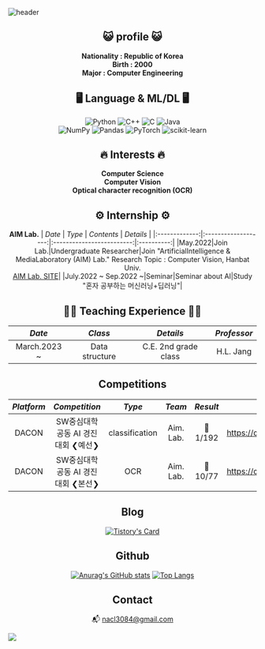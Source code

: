 ![header](https://capsule-render.vercel.app/api?height=300&text=Welcome&&fontSize=80&&animation=fadeIn&&type=waving&color=gradient&section=header&desc=Kkubuck's_github&fontAlignY=40)

<div align="center">

 ## 😺 profile 😺
  **Nationality : Republic of Korea**
  </br>
  **Birth : 2000**
  </br>
  **Major : Computer Engineering**
  </br>

## 🖥️ Language & ML/DL 🖥️
  ![Python](https://img.shields.io/badge/python-3670A0?style=for-the-badge&logo=python&logoColor=ffdd54)
  ![C++](https://img.shields.io/badge/c++-%2300599C.svg?style=for-the-badge&logo=c%2B%2B&logoColor=white)
  ![C](https://img.shields.io/badge/c-%2300599C.svg?style=for-the-badge&logo=c&logoColor=white)
  ![Java](https://img.shields.io/badge/java-%23ED8B00.svg?style=for-the-badge&logo=java&logoColor=white)</br>
  ![NumPy](https://img.shields.io/badge/numpy-%23013243.svg?style=for-the-badge&logo=numpy&logoColor=white)
  ![Pandas](https://img.shields.io/badge/pandas-%23150458.svg?style=for-the-badge&logo=pandas&logoColor=white)
  ![PyTorch](https://img.shields.io/badge/PyTorch-%23EE4C2C.svg?style=for-the-badge&logo=PyTorch&logoColor=white)
  ![scikit-learn](https://img.shields.io/badge/scikit--learn-%23F7931E.svg?style=for-the-badge&logo=scikit-learn&logoColor=white)
  </br>
  
## 🔥 Interests 🔥
  **Computer Science**
  </br>
  **Computer Vision**
  </br>
  **Optical character recognition (OCR)**

## ⚙️ Internship ⚙️
**AIM Lab.**
|     *Date*      |         *Type*        |          *Contents*         |   *Details* |
|:-------------:|:-------------------:|:-------------------------:|:----------:|
|May.2022|Join Lab.|Undergraduate Researcher|Join "ArtificialIntelligence & MediaLaboratory (AIM) Lab." Research Topic : Computer Vision, Hanbat Univ.<br>[AIM Lab. SITE](https://sites.google.com/view/aim-lab-hbnu/home?authuser=0)|
|July.2022 ~ Sep.2022 ~|Seminar|Seminar about AI|Study "혼자 공부하는 머신러닝+딥러닝"|

## 👨‍🏫 Teaching Experience 👨‍🏫
|     *Date*      |         *Class*   |        *Details*      | *Professor* |
|:-------------:|:-------------------:|:---------------------:|:------------:|
|March.2023 ~ | Data structure | C.E. 2nd grade class | H.L. Jang |

## Competitions
|     *Platform*      |         *Competition*   |        *Type*      |       *Team*       |    *Result*    | *Leaderboard*|
|:-------------:|:-------------------:|:---------------------:|:------------:|:------------:|:------------:|
| DACON | SW중심대학 공동 AI 경진대회 ❮예선❯ | classification | Aim. Lab.| 🥇 1/192 | https://dacon.io/competitions/official/235902/leaderboard|
| DACON | SW중심대학 공동 AI 경진대회 ❮본선❯ | OCR | Aim. Lab.| 🥉 10/77 | https://dacon.io/competitions/official/235970/leaderboard|
 
## Blog 
  [![Tistory's Card](https://github-readme-tistory-card.vercel.app/api?name=jms3084&postId=29&theme=vue)](https://jms3084.tistory.com)

## Github
  [![Anurag's GitHub stats](https://github-readme-stats.vercel.app/api?username=Kkubuck)](https://github.com/Kkubuck/github-readme-stats)
  [![Top Langs](https://github-readme-stats.vercel.app/api/top-langs/?username=Kkubuck)](https://github.com/Kkubuck/github-readme-stats)

## Contact
  📬 nacl3084@gmail.com
</div>

<a href="https://github.com/Kkubuck"><img src="https://hits.seeyoufarm.com/api/count/incr/badge.svg?url=https://github.com/Kkubuck&count_bg=%23000000&title_bg=%23000000&icon=github.svg&icon_color=%23E7E7E7&title=GitHub&edge_flat=false)"/></a>
